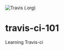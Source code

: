 ![Travis (.org)](https://img.shields.io/travis/osmembers/travis-ci-101?style=plastic)

# travis-ci-101
Learning Travis-ci
